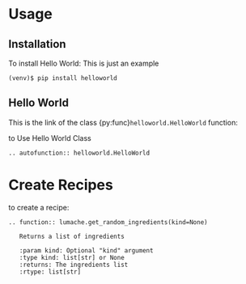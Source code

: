 # Usage

## Installation

To install Hello World:
This is just an example
```console
(venv)$ pip install helloworld
```

## Hello World
This is the link of the class {py:func}`helloworld.HelloWorld` function:

to Use Hello World Class
```{eval-rst}
.. autofunction:: helloworld.HelloWorld
```

# Create Recipes
to create a recipe:
```{eval-rst}
.. function:: lumache.get_random_ingredients(kind=None)

   Returns a list of ingredients

   :param kind: Optional "kind" argument
   :type kind: list[str] or None
   :returns: The ingredients list
   :rtype: list[str]
```
